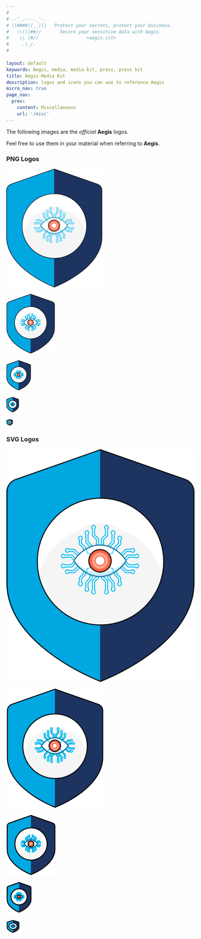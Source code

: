 ```yaml
---
#
# .-'_.---._'-.
# ||####|(__)||   Protect your secrets, protect your business.
#   \\()|##//       Secure your sensitive data with Aegis.
#    \\ |#//                  <aegis.ist>
#     .\_/.
#

layout: default
keywords: Aegis, media, media kit, press, press kit
title: Aegis Media Kit
description: logos and icons you can use to reference Aegis
micro_nav: true
page_nav:
  prev:
    content: Miscellaneous
    url: '/misc'
---
```


The following images are the *official* **Aegis** logos. 

Feel free to use them in your material when referring to **Aegis**.

### PNG Logos

![Aegis Logo Extra Extra Large (png)](/assets/media/aegis-logo-xxl.png)

![Aegis Logo Extra Large (png)](/assets/media/aegis-logo-xl.png)

![Aegis Logo Large (png)](/assets/media/aegis-logo-l.png)

![Aegis Logo Small (png)](/assets/media/aegis-logo-s.png)

![Aegis Logo Extra Small (png)](/assets/media/aegis-logo-xs.png)

### SVG Logos

![Aegis Logo Extra Extra Large (svg)](/assets/media/aegis-logo-xxl.svg)

![Aegis Logo Extra Large (svg)](/assets/media/aegis-logo-xl.svg)

![Aegis Logo Large (svg)](/assets/media/aegis-logo-l.svg)

![Aegis Logo Small (svg)](/assets/media/aegis-logo-s.svg)

![Aegis Logo Extra Small (svg)](/assets/media/aegis-logo-xs.svg)
